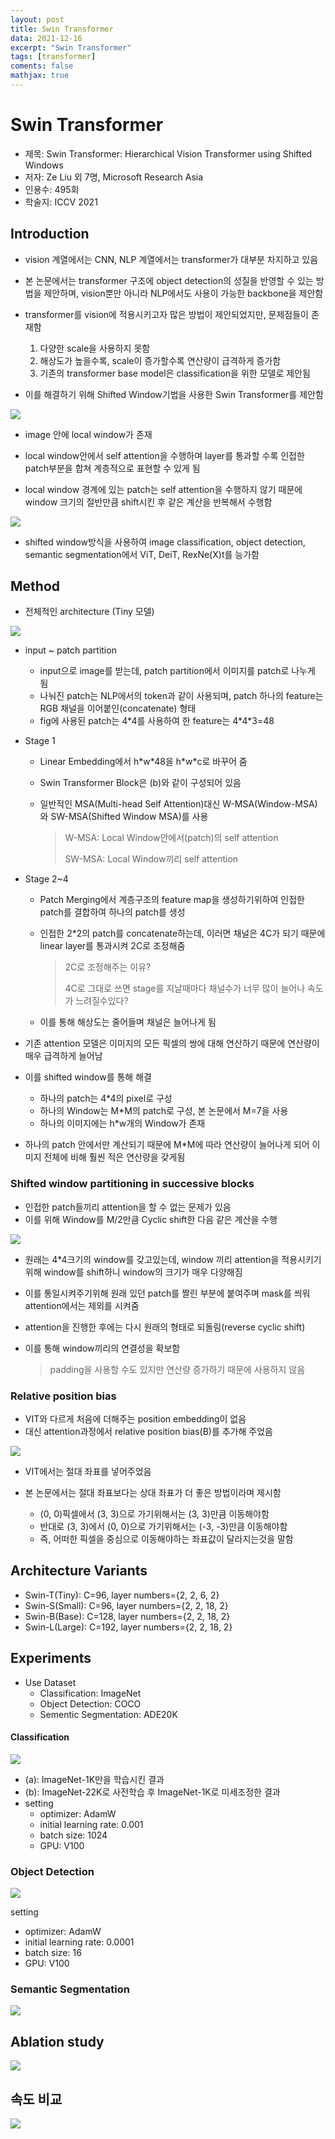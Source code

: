 ```yaml
---
layout: post
title: Swin Transformer
data: 2021-12-16
excerpt: "Swin Transformer"
tags: [transformer]
coments: false
mathjax: true
---
```


# Swin Transformer

- 제목: Swin Transformer: Hierarchical Vision Transformer using Shifted Windows
- 저자: Ze Liu 외 7명, Microsoft Research Asia
- 인용수: 495회
- 학술지: ICCV 2021

## Introduction

- vision 계열에서는 CNN, NLP 계열에서는 transformer가 대부분 차지하고 있음
- 본 논문에서는 transformer 구조에 object detection의 성질을 반영할 수 있는 방법을 제안하며, vision뿐만 아니라 NLP에서도 사용이 가능한 backbone을 제안함
- transformer를 vision에 적용시키고자 많은 방법이 제안되었지만, 문제점들이 존재함
  1. 다양한 scale을 사용하지 못함
  2. 해상도가 높을수록, scale이 증가할수록 연산량이 급격하게 증가함
  3. 기존의 transformer base model은 classification을 위한 모델로 제안됨

- 이를 해결하기 위해 Shifted Window기법을 사용한 Swin Transformer를 제안함

![](C:\workspace\논문\swin_transformer\fig1.png)

- image 안에 local window가 존재
- local window안에서 self attention을 수행하며 layer를 통과할 수록 인접한 patch부분을 합쳐 계층적으로 표현할 수 있게 됨

- local window 경계에 있는 patch는 self attention을 수행하지 않기 때문에 window 크기의 절반만큼 shift시킨 후 같은 계산을 반복해서 수행함

![](C:\workspace\논문\swin_transformer\fig2.png)

- shifted window방식을 사용하여 image classification, object detection, semantic segmentation에서 ViT, DeiT, RexNe(X)t를 능가함



## Method

- 전체적인 architecture (Tiny 모델)

![](C:\workspace\논문\swin_transformer\fig3.png)

- input ~ patch partition
  - input으로 image를 받는데, patch partition에서 이미지를 patch로 나누게 됨
  - 나눠진 patch는 NLP에서의 token과 같이 사용되며, patch 하나의 feature는 RGB 채널을 이어붙인(concatenate) 형태
  - fig에 사용된 patch는 4\*4를 사용하여 한 feature는 4\*4\*3=48

- Stage 1

  - Linear Embedding에서 h\*w\*48을 h\*w\*c로 바꾸어 줌

  - Swin Transformer Block은 (b)와 같이 구성되어 있음

  - 일반적인 MSA(Multi-head Self Attention)대신 W-MSA(Window-MSA)와 SW-MSA(Shifted Window MSA)를 사용

    > W-MSA: Local Window안에서(patch)의 self attention
    >
    > SW-MSA: Local Window끼리 self attention

- Stage 2~4

  - Patch Merging에서 계층구조의 feature map을 생성하기위하여 인접한 patch를 결합하여 하나의 patch를 생성

  - 인접한 2\*2의 patch를 concatenate하는데, 이러면 채널은 4C가 되기 때문에 linear layer를 통과시켜 2C로 조정해줌

    > 2C로 조정해주는 이유?
    >
    > 4C로 그대로 쓰면 stage를 지날때마다 채널수가 너무 많이 늘어나 속도가 느려질수있다?

  - 이를 통해 해상도는 줄어들며 채널은 늘어나게 됨

-  기존 attention 모델은 이미지의 모든 픽셀의 쌍에 대해 연산하기 때문에 연산량이 매우 급격하게 늘어남
- 이를 shifted window를 통해 해결
  - 하나의 patch는 4\*4의 pixel로 구성
  - 하나의 Window는 M\*M의 patch로 구성, 본 논문에서 M=7을 사용
  - 하나의 이미지에는 h\*w개의 Window가 존재
- 하나의 patch 안에서만 계산되기 때문에 M\*M에 따라 연산량이 늘어나게 되어 이미지 전체에 비해 훨씬 적은 연산량을 갖게됨

### Shifted window partitioning in successive blocks

- 인접한 patch들끼리 attention을 할 수 없는 문제가 있음
- 이를 위해 Window를 M/2만큼 Cyclic shift한 다음 같은 계산을 수행

![](C:\workspace\논문\swin_transformer\fig4.png)

- 원래는 4\*4크기의 window를 갖고있는데, window 끼리 attention을 적용시키기 위해 window를 shift하니 window의 크기가 매우 다양해짐

- 이를 통일시켜주기위해 원래 있던 patch를 짤린 부분에 붙여주며 mask를 씌워 attention에서는 제외를 시켜줌

- attention을 진행한 후에는 다시 원래의 형태로 되돌림(reverse cyclic shift)

- 이를 통해 window끼리의 연결성을 확보함

  > padding을 사용할 수도 있지만 연산량 증가하기 때문에 사용하지 않음

### Relative position bias

- VIT와 다르게 처음에 더해주는 position embedding이 없음
- 대신 attention과정에서 relative position bias(B)를 추가해 주었음

![](C:\workspace\논문\swin_transformer\s4.png)

- VIT에서는 절대 좌표를 넣어주었음

- 본 논문에서는 절대 좌표보다는 상대 좌표가 더 좋은 방법이라며 제시함

  - (0, 0)픽셀에서 (3, 3)으로 가기위해서는 (3, 3)만큼 이동해야함
  - 반대로 (3, 3)에서 (0, 0)으로 가기위해서는 (-3, -3)만큼 이동해야함
  - 즉, 어떠한 픽셀을 중심으로 이동해야하는 좌표값이 달라지는것을 말함

  

## Architecture Variants

- Swin-T(Tiny): C=96, layer numbers={2, 2, 6, 2}
- Swin-S(Small): C=96, layer numbers={2, 2, 18, 2}
- Swin-B(Base): C=128, layer numbers={2, 2, 18, 2}
- Swin-L(Large): C=192, layer numbers={2, 2, 18, 2}



## Experiments

- Use Dataset
  - Classification: ImageNet
  - Object Detection: COCO
  - Sementic Segmentation: ADE20K

#### Classification

![](C:\workspace\논문\swin_transformer\table1.png)

- (a): ImageNet-1K만을 학습시킨 결과
- (b): ImageNet-22K로 사전학습 후 ImageNet-1K로 미세조정한 결과
- setting
  - optimizer: AdamW
  - initial learning rate: 0.001
  - batch size: 1024
  - GPU: V100

### Object Detection

![](C:\workspace\논문\swin_transformer\table2.png)

setting

- optimizer: AdamW
- initial learning rate: 0.0001
- batch size: 16
- GPU: V100

### Semantic Segmentation

![](C:\workspace\논문\swin_transformer\table3.png)

## Ablation study

![](C:\workspace\논문\swin_transformer\table4.png)

## 속도 비교

![](C:\workspace\논문\swin_transformer\table5.png)